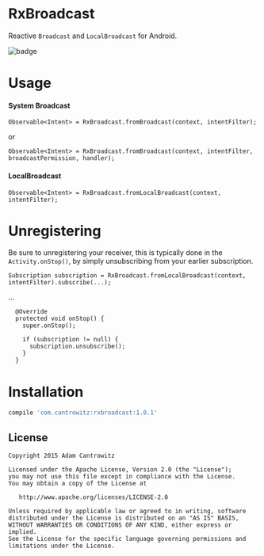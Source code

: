 # RxBroadcast
Reactive `Broadcast` and `LocalBroadcast` for Android.

![badge](https://travis-ci.org/cantrowitz/RxBroadcast.svg?branch=master)

# Usage
#### System Broadcast
`Observable<Intent> = RxBroadcast.fromBroadcast(context, intentFilter);`

or 

`Observable<Intent> = RxBroadcast.fromBroadcast(context, intentFilter, broadcastPermission, handler);`

#### LocalBroadcast
`Observable<Intent> = RxBroadcast.fromLocalBroadcast(context, intentFilter);`

# Unregistering
Be sure to unregistering your receiver, this is typically done in the `Activity.onStop()`, by simply unsubscribing from your earlier subscription.

`Subscription subscription = RxBroadcast.fromLocalBroadcast(context, intentFilter).subscribe(...);`

...
```
  @Override
  protected void onStop() {
    super.onStop();

    if (subscription != null) {
      subscription.unsubscribe();
    }
  }
```

# Installation

```groovy
compile 'com.cantrowitz:rxbroadcast:1.0.1'
```

License
-------

    Copyright 2015 Adam Cantrowitz

    Licensed under the Apache License, Version 2.0 (the "License");
    you may not use this file except in compliance with the License.
    You may obtain a copy of the License at

       http://www.apache.org/licenses/LICENSE-2.0

    Unless required by applicable law or agreed to in writing, software
    distributed under the License is distributed on an "AS IS" BASIS,
    WITHOUT WARRANTIES OR CONDITIONS OF ANY KIND, either express or implied.
    See the License for the specific language governing permissions and
    limitations under the License.
